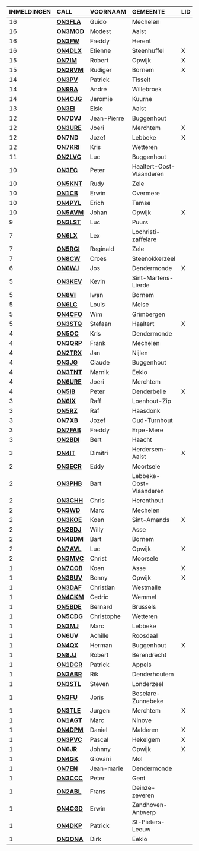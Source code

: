 |INMELDINGEN|CALL|VOORNAAM|GEMEENTE|LID|
|:---|:---|:---|:---|:---|
|16|**<a href="https://www.qrz.com/db/on3fla">ON3FLA</a>** | Guido | Mechelen |  |
|16|**<a href="https://www.qrz.com/db/on3mod">ON3MOD</a>** | Modest | Aalst |  |
|16|**<a href="https://www.qrz.com/db/on3fw">ON3FW</a>** | Freddy | Herent |  |
|16|**<a href="https://www.qrz.com/db/on4dlx">ON4DLX</a>** | Etienne | Steenhuffel | X |
|15|**<a href="https://www.qrz.com/db/on7im">ON7IM</a>** | Robert | Opwijk | X |
|15|**<a href="https://www.qrz.com/db/on2rvm">ON2RVM</a>** | Rudiger | Bornem | X |
|14|**<a href="https://www.qrz.com/db/on3pv">ON3PV</a>** | Patrick | Tisselt |  |
|14|**<a href="https://www.qrz.com/db/on9ra">ON9RA</a>** | André | Willebroek |  |
|14|**<a href="https://www.qrz.com/db/on4cjg">ON4CJG</a>** | Jeromie | Kuurne |  |
|13|**<a href="https://www.qrz.com/db/on3ei">ON3EI</a>** | Elsie | Aalst |  |
| 12 |**ON7DVJ**|Jean-Pierre|Buggenhout||
|12|**<a href="https://www.qrz.com/db/on3ure">ON3URE</a>** | Joeri | Merchtem | X |
| 12 |**ON7ND**|Jozef|Lebbeke|X|
|12|**<a href="https://www.qrz.com/db/on7kri">ON7KRI</a>** | Kris | Wetteren |  |
|11|**<a href="https://www.qrz.com/db/on2lvc">ON2LVC</a>** | Luc | Buggenhout |  |
|10|**<a href="https://www.qrz.com/db/on3ec">ON3EC</a>** | Peter | Haaltert-Oost-Vlaanderen |  |
|10|**<a href="https://www.qrz.com/db/on5knt">ON5KNT</a>** | Rudy | Zele |  |
|10|**<a href="https://www.qrz.com/db/on1cb">ON1CB</a>** | Erwin | Overmere |  |
|10|**<a href="https://www.qrz.com/db/on4pyl">ON4PYL</a>** | Erich | Temse |  |
|10|**<a href="https://www.qrz.com/db/on5avm">ON5AVM</a>** | Johan | Opwijk | X |
|9|**<a href="https://www.qrz.com/db/on3lst">ON3LST</a>** | Luc | Puurs |  |
|7|**<a href="https://www.qrz.com/db/on6lx">ON6LX</a>** | Lex | Lochristi-zaffelare |  |
|7|**<a href="https://www.qrz.com/db/on5rgi">ON5RGI</a>** | Reginald | Zele |  |
|7|**<a href="https://www.qrz.com/db/on8cw">ON8CW</a>** | Croes | Steenokkerzeel |  |
|6|**<a href="https://www.qrz.com/db/on6wj">ON6WJ</a>** | Jos | Dendermonde | X |
|5|**<a href="https://www.qrz.com/db/on3kev">ON3KEV</a>** | Kevin | Sint-Martens-Lierde |  |
|5|**<a href="https://www.qrz.com/db/on8vi">ON8VI</a>** | Iwan | Bornem |  |
|5|**<a href="https://www.qrz.com/db/on6lc">ON6LC</a>** | Louis | Meise |  |
|5|**<a href="https://www.qrz.com/db/on4cfo">ON4CFO</a>** | Wim | Grimbergen |  |
|5|**<a href="https://www.qrz.com/db/on3stq">ON3STQ</a>** | Stefaan | Haaltert | X |
|4|**<a href="https://www.qrz.com/db/on5oc">ON5OC</a>** | Kris | Dendermonde |  |
|4|**<a href="https://www.qrz.com/db/on3qrp">ON3QRP</a>** | Frank | Mechelen |  |
|4|**<a href="https://www.qrz.com/db/on2trx">ON2TRX</a>** | Jan | Nijlen |  |
|4|**<a href="https://www.qrz.com/db/on3jg">ON3JG</a>** | Claude | Buggenhout |  |
|4|**<a href="https://www.qrz.com/db/on3tnt">ON3TNT</a>** | Marnik | Eeklo |  |
|4|**<a href="https://www.qrz.com/db/on6ure">ON6URE</a>** | Joeri | Merchtem |  |
|4|**<a href="https://www.qrz.com/db/on5ib">ON5IB</a>** | Peter | Denderbelle | X |
|3|**<a href="https://www.qrz.com/db/on6ix">ON6IX</a>** | Raff | Loenhout-Zip |  |
|3|**<a href="https://www.qrz.com/db/on5rz">ON5RZ</a>** | Raf | Haasdonk |  |
|3|**<a href="https://www.qrz.com/db/on7xb">ON7XB</a>** | Jozef | Oud-Turnhout |  |
|3|**<a href="https://www.qrz.com/db/on7fab">ON7FAB</a>** | Freddy | Erpe-Mere |  |
|3|**<a href="https://www.qrz.com/db/on2bdi">ON2BDI</a>** | Bert | Haacht |  |
|3|**<a href="https://www.qrz.com/db/on4it">ON4IT</a>** | Dimitri | Herdersem-Aalst | X |
|2|**<a href="https://www.qrz.com/db/on3ecr">ON3ECR</a>** | Eddy | Moortsele |  |
|2|**<a href="https://www.qrz.com/db/on3phb">ON3PHB</a>** | Bart | Lebbeke-Oost-Vlaanderen |  |
|2|**<a href="https://www.qrz.com/db/on3chh">ON3CHH</a>** | Chris | Herenthout |  |
|2|**<a href="https://www.qrz.com/db/on3wd">ON3WD</a>** | Marc | Mechelen |  |
|2|**<a href="https://www.qrz.com/db/on3koe">ON3KOE</a>** | Koen | Sint-Amands | X |
|2|**<a href="https://www.qrz.com/db/on2bdj">ON2BDJ</a>** | Willy | Asse |  |
|2|**<a href="https://www.qrz.com/db/on4bdm">ON4BDM</a>** | Bart | Bornem |  |
|2|**<a href="https://www.qrz.com/db/on7avl">ON7AVL</a>** | Luc | Opwijk | X |
|2|**<a href="https://www.qrz.com/db/on3mvc">ON3MVC</a>** | Christ | Moorsele |  |
|1|**<a href="https://www.qrz.com/db/on7cob">ON7COB</a>** | Koen | Asse | X |
|1|**<a href="https://www.qrz.com/db/on3buv">ON3BUV</a>** | Benny | Opwijk | X |
|1|**<a href="https://www.qrz.com/db/on3daf">ON3DAF</a>** | Christian | Westmalle |  |
|1|**<a href="https://www.qrz.com/db/on4ckm">ON4CKM</a>** | Cedric | Wemmel |  |
|1|**<a href="https://www.qrz.com/db/on5bde">ON5BDE</a>** | Bernard | Brussels |  |
|1|**<a href="https://www.qrz.com/db/on5cdg">ON5CDG</a>** | Christophe | Wetteren |  |
|1|**<a href="https://www.qrz.com/db/on3mj">ON3MJ</a>** | Marc | Lebbeke |  |
| 1 |**ON6UV**|Achille|Roosdaal||
|1|**<a href="https://www.qrz.com/db/on4qx">ON4QX</a>** | Herman | Buggenhout | X |
|1|**<a href="https://www.qrz.com/db/on8jj">ON8JJ</a>** | Robert | Berendrecht |  |
|1|**<a href="https://www.qrz.com/db/on1dgr">ON1DGR</a>** | Patrick | Appels |  |
|1|**<a href="https://www.qrz.com/db/on3abr">ON3ABR</a>** | Rik | Denderhoutem |  |
|1|**<a href="https://www.qrz.com/db/on3stl">ON3STL</a>** | Steven | Londerzeel |  |
|1|**<a href="https://www.qrz.com/db/on3fu">ON3FU</a>** | Joris | Beselare-Zunnebeke |  |
|1|**<a href="https://www.qrz.com/db/on3tle">ON3TLE</a>** | Jurgen | Merchtem | X |
|1|**<a href="https://www.qrz.com/db/on1agt">ON1AGT</a>** | Marc | Ninove |  |
|1|**<a href="https://www.qrz.com/db/on4dpm">ON4DPM</a>** | Daniel | Malderen | X |
|1|**<a href="https://www.qrz.com/db/on3pvc">ON3PVC</a>** | Pascal | Hekelgem | X |
| 1 |**ON6JR**|Johnny|Opwijk|X|
|1|**<a href="https://www.qrz.com/db/on4gk">ON4GK</a>** | Giovani | Mol |  |
|1|**<a href="https://www.qrz.com/db/on7en">ON7EN</a>** | Jean-marie | Dendermonde |  |
|1|**<a href="https://www.qrz.com/db/on3ccc">ON3CCC</a>** | Peter | Gent |  |
|1|**<a href="https://www.qrz.com/db/on2abl">ON2ABL</a>** | Frans | Deinze-zeveren |  |
|1|**<a href="https://www.qrz.com/db/on4cgd">ON4CGD</a>** | Erwin | Zandhoven-Antwerp |  |
|1|**<a href="https://www.qrz.com/db/on4dkp">ON4DKP</a>** | Patrick | St-Pieters-Leeuw |  |
|1|**<a href="https://www.qrz.com/db/on3ona">ON3ONA</a>** | Dirk | Eeklo |  |
